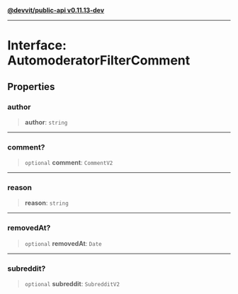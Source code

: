 [**@devvit/public-api v0.11.13-dev**](../../../../README.md)

---

# Interface: AutomoderatorFilterComment

## Properties

<a id="author"></a>

### author

> **author**: `string`

---

<a id="comment"></a>

### comment?

> `optional` **comment**: `CommentV2`

---

<a id="reason"></a>

### reason

> **reason**: `string`

---

<a id="removedat"></a>

### removedAt?

> `optional` **removedAt**: `Date`

---

<a id="subreddit"></a>

### subreddit?

> `optional` **subreddit**: `SubredditV2`
